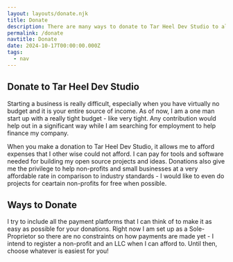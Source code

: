 ```yaml
---
layout: layouts/donate.njk
title: Donate
description: There are many ways to donate to Tar Heel Dev Studio to allow us to help non-profits at a deep discount and afford our expenses as a startup with a small budget.
permalink: /donate
navtitle: Donate
date: 2024-10-17T00:00:00.000Z
tags:
  - nav
---
```


## Donate to Tar Heel Dev Studio

Starting a business is really difficult, especially when you have virtually no budget and it is your entire source of income. As of now, I am a one man start up with a really tight budget - like very tight. Any contribution would help out in a significant way while I am searching for employment to help finance my company.

When you make a donation to Tar Heel Dev Studio, it allows me to afford expenses that I other wise could not afford. I can pay for tools and software needed for building my open source projects and ideas. Donations also give me the privilege to help non-profits and small businesses at a very affordable rate in comparison to industry standards - I would like to even do projects for ceartain non-profits for free when possible.

## Ways to Donate

I try to include all the payment platforms that I can think of to make it as easy as possible for your donations. Right now I am set up as a Sole-Proprietor so there are no constraints on how payments are made yet - I intend to register a non-profit and an LLC when I can afford to. Until then, choose whatever is easiest for you!

